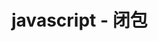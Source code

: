 <!--
 * @Descripttion: 
 * @version: 
 * @Author: wenq
 * @Date: 2019-10-14 22:41:35
 * @LastEditors: wenq
 * @LastEditTime: 2019-10-14 22:41:35
 -->
# javascript - 闭包

